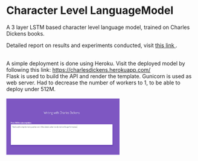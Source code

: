 # Character Level LanguageModel
A 3 layer LSTM based character level language model, trained on Charles Dickens books.

Detailed report on results and experiments conducted, visit <a href="https://github.com/sidd-pandey/NUS-MtechKE-ProjectReports/tree/master/Deep%20Learnining"> this link </a>.

<br>
A simple deployment is done using Heroku. Visit the deployed model by following this link: <a href="https://charlesdickens.herokuapp.com/">https://charlesdickens.herokuapp.com/</a><br>
Flask is used to build the API and render the template. Gunicorn is used as web server. Had to decrease the number of workers to 1, to be able to deploy under 512M. <br><br>

<img src = "https://github.com/sidd-pandey/Char-LanguageModel/blob/master/imgs/img-1.PNG" width="300"/>